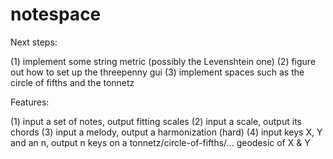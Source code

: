 # notespace

Next steps:

(1) implement some string metric (possibly the Levenshtein one)
(2) figure out how to set up the threepenny gui
(3) implement spaces such as the circle of fifths and the tonnetz

Features:

(1) input a set of notes, output fitting scales
(2) input a scale, output its chords
(3) input a melody, output a harmonization (hard)
(4) input keys X, Y and an n, output n keys on a tonnetz/circle-of-fifths/... geodesic of X & Y